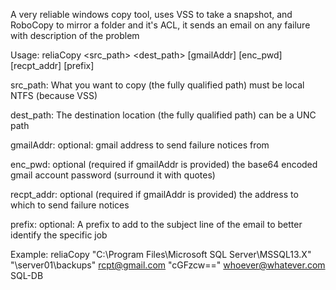 A very reliable windows copy tool, uses VSS to take a snapshot, and RoboCopy to mirror a folder and it's ACL, it sends an email on any failure with description of the problem


Usage:
reliaCopy <src_path> <dest_path> [gmailAddr] [enc_pwd] [recpt_addr] [prefix]

src_path: What you want to copy (the fully qualified path) must be local NTFS (because VSS)

dest_path: The destination location (the fully qualified path) can be a UNC path

gmailAddr: optional: gmail address to send failure notices from

enc_pwd: optional (required if gmailAddr is provided) the base64 encoded gmail account password (surround it with quotes)

recpt_addr: optional (required if gmailAddr is provided) the address to which to send failure notices

prefix: optional: A prefix to add to the subject line of the email to better identify the specific job

Example:
reliaCopy "C:\Program Files\Microsoft SQL Server\MSSQL13.X" "\\server01\backups" rcpt@gmail.com "cGFzcw==" whoever@whatever.com SQL-DB
